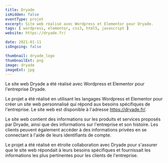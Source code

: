 ```yaml
---
title: Dryade
isHidden: false
eventType: projet
excerpt: Site web réalisé avec Wordpress et Elementor pour Dryade.
tags: [ wordpress, elementor, css3, html5, javascript ]
website: https://dryade.fr/

date: 2021-01-11
isOngoing: false

thumbnail: dryade_logo
thumbnailExt: png
image: dryade
imageExt: jpg
---
```


Le site web Dryade a été réalisé avec Wordpress et Elementor pour l'entreprise Dryade.

Le projet a été réalisé en utilisant les langages Wordpress et Elementor pour créer un site web personnalisé qui répond
aux besoins spécifiques de l'entreprise. Le site web est disponible à l'adresse https://dryade.fr/.

Le site web contient des informations sur les produits et services proposés par Dryade, ainsi que des informations sur
l'entreprise et son histoire. Les clients peuvent également accéder à des informations privées en se connectant à l'aide
de leurs identifiants de compte.

Le projet a été réalisé en étroite collaboration avec Dryade pour s'assurer que le site web répondait à leurs besoins
spécifiques et fournissait les informations les plus pertinentes pour les clients de l'entreprise.
